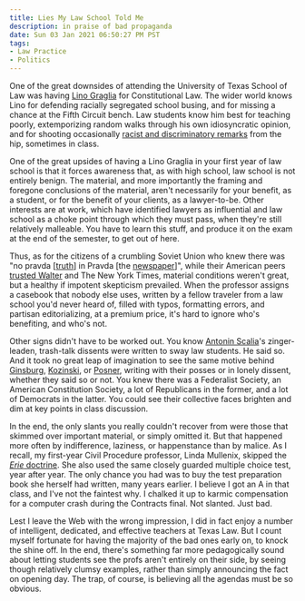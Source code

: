 ```yaml
---
title: Lies My Law School Told Me
description: in praise of bad propaganda
date: Sun 03 Jan 2021 06:50:27 PM PST
tags:
- Law Practice
- Politics
---
```


One of the great downsides of attending the University of Texas School of Law was having [Lino Graglia](https://en.wikipedia.org/wiki/Lino_Graglia) for Constitutional Law.  The wider world knows Lino for defending racially segregated school busing, and for missing a chance at the Fifth Circuit bench.  Law students know him best for teaching poorly, extemporizing random walks through his own idiosyncratic opinion, and for shooting occasionally [racist and discriminatory remarks](https://www.nytimes.com/1997/09/16/us/texas-law-professor-prompts-a-furor-over-race-comments.html) from the hip, sometimes in class.

One of the great upsides of having a Lino Graglia in your first year of law school is that it forces awareness that, as with high school, law school is not entirely benign.  The material, and more importantly the framing and foregone conclusions of the material, aren't necessarily for your benefit, as a student, or for the benefit of your clients, as a lawyer-to-be.  Other interests are at work, which have identified lawyers as influential and law school as a choke point through which they must pass, when they're still relatively malleable.  You have to learn this stuff, and produce it on the exam at the end of the semester, to get out of here.

Thus, as for the citizens of a crumbling Soviet Union who knew there was "no pravda [[truth](https://en.wiktionary.org/wiki/%D0%BF%D1%80%D0%B0%D0%B2%D0%B4%D0%B0#Russian)] in Pravda [the [newspaper](https://en.wikipedia.org/wiki/Pravda)]", while their American peers [trusted Walter](https://en.wikipedia.org/wiki/Walter_Cronkite) and The New York Times, material conditions weren't great, but a healthy if impotent skepticism prevailed.  When the professor assigns a casebook that nobody else uses, written by a fellow traveler from a law school you'd never heard of, filled with typos, formatting errors, and partisan editorializing, at a premium price, it's hard to ignore who's benefiting, and who's not.

Other signs didn't have to be worked out.  You know [Antonin Scalia](https://en.wikipedia.org/wiki/Antonin_Scalia)'s zinger-leaden, trash-talk dissents were written to sway law students.  He said so.  And it took no great leap of imagination to see the same motive behind [Ginsburg](https://en.wikipedia.org/wiki/Ruth_Bader_Ginsburg), [Kozinski](https://en.wikipedia.org/wiki/Alex_Kozinski), or [Posner](https://en.wikipedia.org/wiki/Richard_Posner), writing with their posses or in lonely dissent, whether they said so or not.  You knew there was a Federalist Society, an American Constitution Society, a lot of Republicans in the former, and a lot of Democrats in the latter.  You could see their collective faces brighten and dim at key points in class discussion.

In the end, the only slants you really couldn't recover from were those that skimmed over important material, or simply omitted it.  But that happened more often by indifference, laziness, or happenstance than by malice.  As I recall, my first-year Civil Procedure professor, Linda Mullenix, skipped the [_Erie_ doctrine](https://en.wikipedia.org/wiki/Erie_doctrine).  She also used the same closely guarded multiple choice test, year after year.  The only chance you had was to buy the test preparation book she herself had written, many years earlier.  I believe I got an A in that class, and I've not the faintest why.  I chalked it up to karmic compensation for a computer crash during the Contracts final.  Not slanted.  Just bad.

Lest I leave the Web with the wrong impression, I did in fact enjoy a number of intelligent, dedicated, and effective teachers at Texas Law.  But I count myself fortunate for having the majority of the bad ones early on, to knock the shine off.  In the end, there's something far more pedagogically sound about letting students see the profs aren't entirely on their side, by seeing though relatively clumsy examples, rather than simply announcing the fact on opening day.  The trap, of course, is believing all the agendas must be so obvious.
